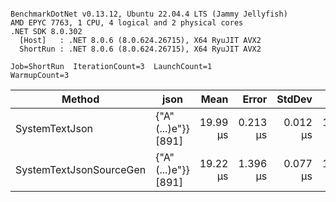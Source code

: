 ```

BenchmarkDotNet v0.13.12, Ubuntu 22.04.4 LTS (Jammy Jellyfish)
AMD EPYC 7763, 1 CPU, 4 logical and 2 physical cores
.NET SDK 8.0.302
  [Host]   : .NET 8.0.6 (8.0.624.26715), X64 RyuJIT AVX2
  ShortRun : .NET 8.0.6 (8.0.624.26715), X64 RyuJIT AVX2

Job=ShortRun  IterationCount=3  LaunchCount=1  
WarmupCount=3  

```
| Method                  | json                | Mean     | Error    | StdDev   | Min      | Max      | Gen0   | Allocated |
|------------------------ |-------------------- |---------:|---------:|---------:|---------:|---------:|-------:|----------:|
| SystemTextJson          | {&quot;A&quot;(...)e&quot;}} [891] | 19.99 μs | 0.213 μs | 0.012 μs | 19.98 μs | 20.01 μs | 0.0305 |   3.19 KB |
| SystemTextJsonSourceGen | {&quot;A&quot;(...)e&quot;}} [891] | 19.22 μs | 1.396 μs | 0.077 μs | 19.16 μs | 19.30 μs | 0.0305 |   3.19 KB |

